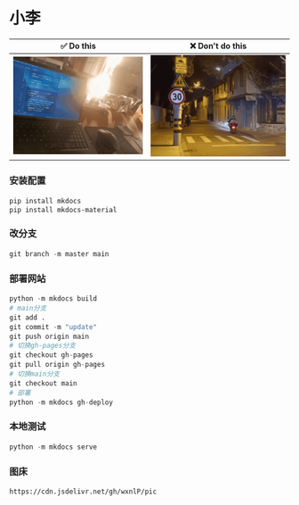 # 小李
| ✅  Do this                                  |              ❌  Don't do this               |
| ------------------------------------------- | :-----------------------------------------: |
| ![1718710398073](HomePic/1718710398073.png) | ![1718710431154](HomePic/1718710431154.png) |

### 安装配置

```shell
pip install mkdocs
pip install mkdocs-material
```

### 改分支

```powershell
git branch -m master main
```

### 部署网站

```python
python -m mkdocs build
# main分支
git add .
git commit -m "update"
git push origin main
# 切换gh-pages分支
git checkout gh-pages
git pull origin gh-pages
# 切换main分支
git checkout main
# 部署
python -m mkdocs gh-deploy
```
### 本地测试

```python
python -m mkdocs serve
```

### 图床

```shell
https://cdn.jsdelivr.net/gh/wxnlP/pic
```


​	

